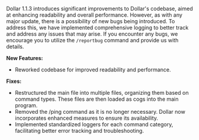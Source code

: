 Dollar 1.1.3 introduces significant improvements to Dollar's codebase, aimed at enhancing readability and overall performance. However, as with any major update, there is a possibility of new bugs being introduced. To address this, we have implemented comprehensive logging to better track and address any issues that may arise. If you encounter any bugs, we encourage you to utilize the `/reportbug` command and provide us with details.

**New Features:**
- Reworked codebase for improved readability and performance.

**Fixes:**
- Restructured the main file into multiple files, organizing them based on command types. These files are then loaded as cogs into the main program.
- Removed the /ping command as it is no longer necessary. Dollar now incorporates enhanced measures to ensure its availability.
- Implemented standardized loggers for each command category, facilitating better error tracking and troubleshooting.